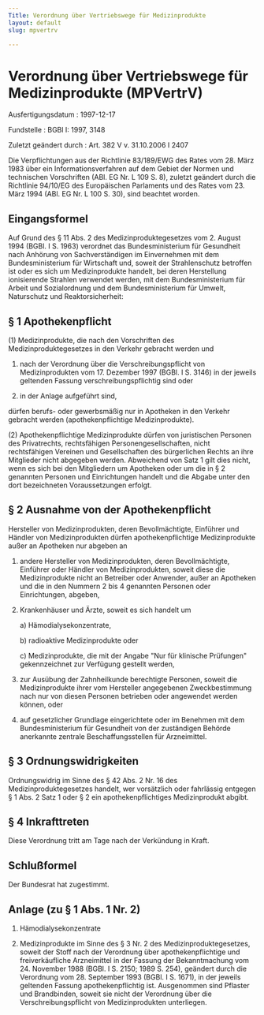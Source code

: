 ```yaml
---
Title: Verordnung über Vertriebswege für Medizinprodukte
layout: default
slug: mpvertrv

---
```


# Verordnung über Vertriebswege für Medizinprodukte (MPVertrV)

Ausfertigungsdatum
:   1997-12-17

Fundstelle
:   BGBl I: 1997, 3148

Zuletzt geändert durch
:   Art. 382 V v. 31.10.2006 I 2407

Die Verpflichtungen aus der Richtlinie 83/189/EWG des Rates vom 28.
März 1983 über ein Informationsverfahren auf dem Gebiet der Normen und
technischen Vorschriften (ABl. EG Nr. L 109 S. 8), zuletzt geändert
durch die Richtlinie 94/10/EG des Europäischen Parlaments und des
Rates vom 23. März 1994 (ABl. EG Nr. L 100 S. 30), sind beachtet
worden.


## Eingangsformel

Auf Grund des § 11 Abs. 2 des Medizinproduktegesetzes vom 2. August
1994 (BGBl. I S. 1963) verordnet das Bundesministerium für Gesundheit
nach Anhörung von Sachverständigen im Einvernehmen mit dem
Bundesministerium für Wirtschaft und, soweit der Strahlenschutz
betroffen ist oder es sich um Medizinprodukte handelt, bei deren
Herstellung ionisierende Strahlen verwendet werden, mit dem
Bundesministerium für Arbeit und Sozialordnung und dem
Bundesministerium für Umwelt, Naturschutz und Reaktorsicherheit:


## § 1 Apothekenpflicht

(1) Medizinprodukte, die nach den Vorschriften des
Medizinproduktegesetzes in den Verkehr gebracht werden und

1.  nach der Verordnung über die Verschreibungspflicht von
    Medizinprodukten vom 17. Dezember 1997 (BGBl. I S. 3146) in der
    jeweils geltenden Fassung verschreibungspflichtig sind oder


2.  in der Anlage aufgeführt sind,



dürfen berufs- oder gewerbsmäßig nur in Apotheken in den Verkehr
gebracht werden (apothekenpflichtige Medizinprodukte).

(2) Apothekenpflichtige Medizinprodukte dürfen von juristischen
Personen des Privatrechts, rechtsfähigen Personengesellschaften, nicht
rechtsfähigen Vereinen und Gesellschaften des bürgerlichen Rechts an
ihre Mitglieder nicht abgegeben werden. Abweichend von Satz 1 gilt
dies nicht, wenn es sich bei den Mitgliedern um Apotheken oder um die
in § 2 genannten Personen und Einrichtungen handelt und die Abgabe
unter den dort bezeichneten Voraussetzungen erfolgt.


## § 2 Ausnahme von der Apothekenpflicht

Hersteller von Medizinprodukten, deren Bevollmächtigte, Einführer und
Händler von Medizinprodukten dürfen apothekenpflichtige
Medizinprodukte außer an Apotheken nur abgeben an

1.  andere Hersteller von Medizinprodukten, deren Bevollmächtigte,
    Einführer oder Händler von Medizinprodukten, soweit diese die
    Medizinprodukte nicht an Betreiber oder Anwender, außer an Apotheken
    und die in den Nummern 2 bis 4 genannten Personen oder Einrichtungen,
    abgeben,


2.  Krankenhäuser und Ärzte, soweit es sich handelt um

    a)  Hämodialysekonzentrate,


    b)  radioaktive Medizinprodukte oder


    c)  Medizinprodukte, die mit der Angabe "Nur für klinische Prüfungen"
        gekennzeichnet zur Verfügung gestellt werden,





3.  zur Ausübung der Zahnheilkunde berechtigte Personen, soweit die
    Medizinprodukte ihrer vom Hersteller angegebenen Zweckbestimmung nach
    nur von diesen Personen betrieben oder angewendet werden können, oder


4.  auf gesetzlicher Grundlage eingerichtete oder im Benehmen mit dem
    Bundesministerium für Gesundheit von der zuständigen Behörde
    anerkannte zentrale Beschaffungsstellen für Arzneimittel.





## § 3 Ordnungswidrigkeiten

Ordnungswidrig im Sinne des § 42 Abs. 2 Nr. 16 des
Medizinproduktegesetzes handelt, wer vorsätzlich oder fahrlässig
entgegen § 1 Abs. 2 Satz 1 oder § 2 ein apothekenpflichtiges
Medizinprodukt abgibt.


## § 4 Inkrafttreten

Diese Verordnung tritt am Tage nach der Verkündung in Kraft.


## Schlußformel

Der Bundesrat hat zugestimmt.


## Anlage (zu § 1 Abs. 1 Nr. 2)


1.  Hämodialysekonzentrate


2.  Medizinprodukte im Sinne des § 3 Nr. 2 des Medizinproduktegesetzes,
    soweit der Stoff nach der Verordnung über apothekenpflichtige und
    freiverkäufliche Arzneimittel in der Fassung der Bekanntmachung vom
    24\. November 1988 (BGBl. I S. 2150; 1989 S. 254), geändert durch die
    Verordnung vom 28. September 1993 (BGBl. I S. 1671), in der jeweils
    geltenden Fassung apothekenpflichtig ist. Ausgenommen sind Pflaster
    und Brandbinden, soweit sie nicht der Verordnung über die
    Verschreibungspflicht von Medizinprodukten unterliegen.




